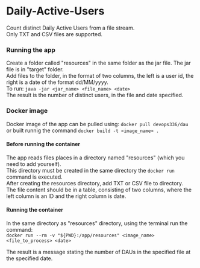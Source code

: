 # Daily-Active-Users  
Count distinct Daily Active Users from a file stream.  
Only TXT and CSV files are supported.  
### Running the app  
Create a folder called "resources" in the same folder as the jar file. The jar file is in "target" folder.  
Add files to the folder, in the format of two columns, the left is a user id, the right is a date of the format dd/MM/yyyy.  
To run: `java -jar <jar_name> <file_name> <date>`  
The result is the number of distinct users, in the file and date specified.      
### Docker image  
Docker image of the app can be pulled using: `docker pull devops336/dau`  
or built runnig the command `docker build -t <image_name> .`  
   
#### Before running the container  
The app reads files places in a directory named "resources" (which you need to add yourself).  
This directory must be created in the same directory the `docker run` command is executed.  
After creating the resources directory, add TXT or CSV file to directory.  
The file content should be in a table, consisting of two columns, where the left column is an ID and the right column is date.  
  
#### Running the container  
In the same directory as "resources" directory, using the terminal run the command:  
`docker run --rm -v "${PWD}:/app/resources" <image_name> <file_to_process> <date>`  
  
The result is a message stating the number of DAUs in the specified file at the specified date.
